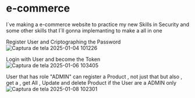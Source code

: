 # e-commerce
I´ve making a e-commerce website to practice my new Skills in Security  and some other skills that I´ll gonna implemanting to make a all in one 



Register User and Criptographing the Password
![Captura de tela 2025-01-04 101226](https://github.com/user-attachments/assets/604eae57-c882-4a34-8fb8-5a29699b3b6c)



Login with User and become the Token 
![Captura de tela 2025-01-06 103405](https://github.com/user-attachments/assets/ea00b192-6d3f-4f39-8d73-fc5d1ebc838d)



User that has role "ADMIN" can register a Product , not just that but also , get a , get All , Update and delete Product 
if the User are a ADMIN only 
![Captura de tela 2025-01-08 102301](https://github.com/user-attachments/assets/207064b1-cd96-48d9-9a85-408cb4539c7d)
